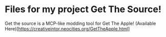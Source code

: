 # Files for my project Get The Source!

Get the source is a MCP-like modding tool for Get The Apple! (Available Here)[https://creativeintor.neocities.org/GetTheApple.html]
